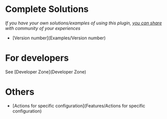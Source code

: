 # Complete Solutions #

*If you have your own solutions/examples of using this plugin, [you can share](https://bitbucket.org/3F/vssolutionbuildevent/wiki/create) with community of your experiences*

* [Version number](Examples/Version number)

# For developers #

See [Developer Zone](Developer Zone)

# Others #

* [Actions for specific configuration](Features/Actions for specific configuration)